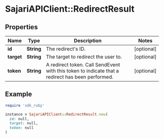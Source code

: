 # SajariAPIClient::RedirectResult

## Properties

| Name | Type | Description | Notes |
| ---- | ---- | ----------- | ----- |
| **id** | **String** | The redirect&#39;s ID. | [optional] |
| **target** | **String** | The target to redirect the user to. | [optional] |
| **token** | **String** | A redirect token.  Call SendEvent with this token to indicate that a redirect has been performed. | [optional] |

## Example

```ruby
require 'sdk_ruby'

instance = SajariAPIClient::RedirectResult.new(
  id: null,
  target: null,
  token: null
)
```

